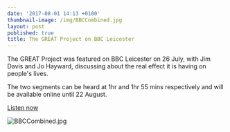 ```yaml
---
date: '2017-08-01 14:13 +0100'
thumbnail-image: /img/BBCCombined.jpg
layout: post
published: true
title: The GREAT Project on BBC Leicester
---
```

The GREAT Project was featured on BBC Leicester on 26 July, with Jim Davis and Jo Hayward, discussing about the real effect it is having on people's lives. 

The two segments can be heard at 1hr and 1hr 55 mins respectively and will be available online until 22 August. 

[Listen now](http://www.bbc.co.uk/programmes/p057qlfb)


![BBCCombined.jpg]({{site.baseurl}}/img/BBCCombined.jpg)

